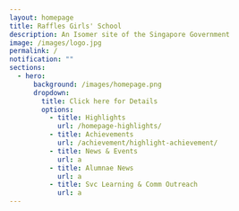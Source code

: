 ```yaml
---
layout: homepage
title: Raffles Girls' School
description: An Isomer site of the Singapore Government
image: /images/logo.jpg
permalink: /
notification: ""
sections:
  - hero:
      background: /images/homepage.png
      dropdown:
        title: Click here for Details
        options:
          - title: Highlights
            url: /homepage-highlights/
          - title: Achievements
            url: /achievement/highlight-achievement/
          - title: News & Events
            url: a
          - title: Alumnae News
            url: a
          - title: Svc Learning & Comm Outreach
            url: a
---
```

